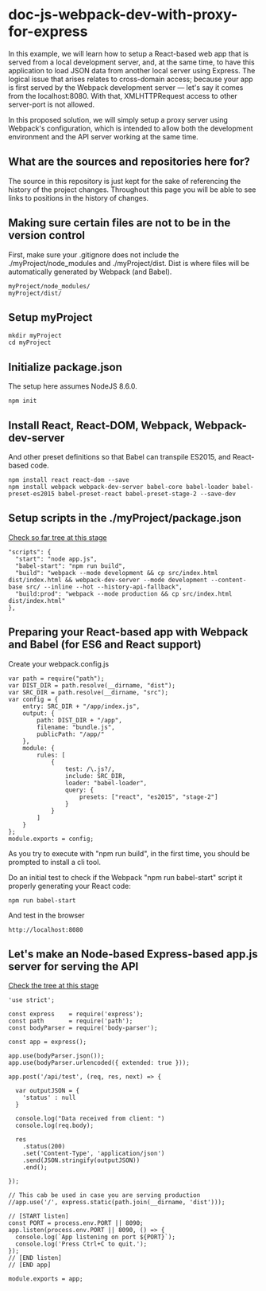 # doc-js-webpack-dev-with-proxy-for-express

In this example, we will learn how to setup a React-based web app that is served from a local development server, and, at the same time, to have this application to load JSON data from another local server using Express. The logical issue that arises relates to cross-domain access; because your app is first served by the Webpack development server — let's say it comes from the localhost:8080. With that, XMLHTTPRequest access to other server-port is not allowed.

In this proposed solution, we will simply setup a proxy server using Webpack's configuration, which is intended to allow both the development environment and the API server working at the same time.  

## What are the sources and repositories here for?

The source in this repository is just kept for the sake of referencing the history of the project changes. Throughout this page you will be able to see links to positions in the history of changes.   

## Making sure certain files are not to be in the version control

First, make sure your .gitignore does not include the ./myProject/node_modules and ./myProject/dist. Dist is where files will be automatically generated by Webpack (and Babel).

```
myProject/node_modules/
myProject/dist/
```

## Setup myProject

```
mkdir myProject
cd myProject
```

## Initialize package.json  

The setup here assumes NodeJS 8.6.0.

```
npm init  
```

## Install React, React-DOM, Webpack, Webpack-dev-server

And other preset definitions so that Babel can transpile ES2015, and React-based code.

```
npm install react react-dom --save
npm install webpack webpack-dev-server babel-core babel-loader babel-preset-es2015 babel-preset-react babel-preset-stage-2 --save-dev
```

## Setup scripts in the ./myProject/package.json

[Check so far tree at this stage](https://github.com/taboca/doc-js-webpack-dev-with-proxy-for-express/tree/8c2acc960ccb4ee9c043f160544b3cc0c964a929)

```
"scripts": {
  "start": "node app.js",
  "babel-start": "npm run build",
  "build": "webpack --mode development && cp src/index.html dist/index.html && webpack-dev-server --mode development --content-base src/ --inline --hot --history-api-fallback",
  "build:prod": "webpack --mode production && cp src/index.html dist/index.html"
},
```

## Preparing your React-based app with Webpack and Babel (for ES6 and React support)

Create your webpack.config.js

```
var path = require("path");
var DIST_DIR = path.resolve(__dirname, "dist");
var SRC_DIR = path.resolve(__dirname, "src");
var config = {
    entry: SRC_DIR + "/app/index.js",
    output: {
        path: DIST_DIR + "/app",
        filename: "bundle.js",
        publicPath: "/app/"
    },
    module: {
        rules: [
            {
                test: /\.js?/,
                include: SRC_DIR,
                loader: "babel-loader",
                query: {
                    presets: ["react", "es2015", "stage-2"]
                }
            }
        ]
    }
};
module.exports = config;

```

As you try to execute with "npm run build", in the first time, you should be prompted to install a cli tool.

Do an initial test to check if the Webpack "npm run babel-start" script it properly generating your React code:

```
npm run babel-start
```

And test in the browser

```
http://localhost:8080
```

## Let's make an Node-based Express-based app.js server for serving the API

[Check the tree at this stage]()

```
'use strict';

const express    = require('express');
const path       = require('path');
const bodyParser = require('body-parser');

const app = express();

app.use(bodyParser.json());
app.use(bodyParser.urlencoded({ extended: true }));

app.post('/api/test', (req, res, next) => {

  var outputJSON = {
    'status' : null
  }

  console.log("Data received from client: ")
  console.log(req.body);

  res
    .status(200)
    .set('Content-Type', 'application/json')
    .send(JSON.stringify(outputJSON))
    .end();

});

// This cab be used in case you are serving production
//app.use('/', express.static(path.join(__dirname, 'dist')));

// [START listen]
const PORT = process.env.PORT || 8090;
app.listen(process.env.PORT || 8090, () => {
  console.log(`App listening on port ${PORT}`);
  console.log('Press Ctrl+C to quit.');
});
// [END listen]
// [END app]

module.exports = app;

```
